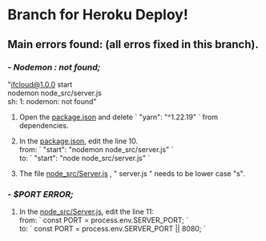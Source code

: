 # Branch for Heroku Deploy!

## Main errors found: (all erros fixed in this branch).

### - *Nodemon : not found;*
  
  "ifcloud@1.0.0 start <br>
  nodemon node_src/server.js <br>
  sh: 1: nodemon: not found"
  
1. Open the [package.json](package.json) and delete ´ "yarn": "^1.22.19" ´ from dependencies.
2. In the [package.json](package.json), edit the line 10. <br>
from: ´ "start": "nodemon node_src/server.js" ´ <br>
to: ´ "start": "node node_src/server.js" ´

3. The file [node_src/Server.js](node_src/Server.js) , " server.js " needs to be lower case "s".

### - *$PORT ERROR;*

1. In the [node_src/Server.js](node_src/Server.js), edit the line 11: <br>
from: ´ const PORT = process.env.SERVER_PORT; ´ <br>
to: ´ const PORT = process.env.SERVER_PORT || 8080; ´
   

   



  
